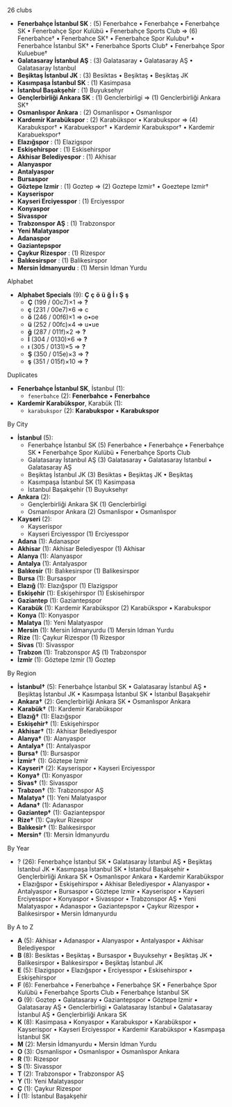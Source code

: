 26 clubs

- **Fenerbahçe İstanbul SK** : (5) Fenerbahce • Fenerbahçe • Fenerbahçe SK • Fenerbahçe Spor Kulübü • Fenerbahçe Sports Club => (6) Fenerbahce† • Fenerbahce SK† • Fenerbahce Spor Kulubu† • Fenerbahce İstanbul SK† • Fenerbahce Sports Club† • Fenerbahçe Spor Kuluebue†
- **Galatasaray İstanbul AŞ** : (3) Galatasaray • Galatasaray AŞ • Galatasaray Istanbul
- **Beşiktaş İstanbul JK** : (3) Besiktas • Beşiktaş • Beşiktaş JK
- **Kasımpaşa İstanbul SK** : (1) Kasimpasa
- **İstanbul Başakşehir** : (1) Buyuksehyr
- **Gençlerbirliği Ankara SK** : (1) Genclerbirligi => (1) Genclerbirliği Ankara SK†
- **Osmanlıspor Ankara** : (2) Osmanlispor • Osmanlıspor
- **Kardemir Karabükspor** : (2) Karabükspor • Karabukspor => (4) Karabukspor† • Karabuekspor† • Kardemir Karabukspor† • Kardemir Karabuekspor†
- **Elazığspor** : (1) Elazigspor
- **Eskişehirspor** : (1) Eskisehirspor
- **Akhisar Belediyespor** : (1) Akhisar
- **Alanyaspor**
- **Antalyaspor**
- **Bursaspor**
- **Göztepe Izmir** : (1) Goztep => (2) Goztepe Izmir† • Goeztepe Izmir†
- **Kayserispor**
- **Kayseri Erciyesspor** : (1) Erciyesspor
- **Konyaspor**
- **Sivasspor**
- **Trabzonspor AŞ** : (1) Trabzonspor
- **Yeni Malatyaspor**
- **Adanaspor**
- **Gaziantepspor**
- **Çaykur Rizespor** : (1) Rizespor
- **Balıkesirspor** : (1) Balikesirspor
- **Mersin İdmanyurdu** : (1) Mersin Idman Yurdu




Alphabet

- **Alphabet Specials** (9):  **Ç**  **ç**  **ö**  **ü**  **ğ**  **İ**  **ı**  **Ş**  **ş** 
  - **Ç** (199 / 00c7)×1 => **?**
  - **ç** (231 / 00e7)×6 => c
  - **ö** (246 / 00f6)×1 => o•oe
  - **ü** (252 / 00fc)×4 => u•ue
  - **ğ** (287 / 011f)×2 => **?**
  - **İ** (304 / 0130)×6 => **?**
  - **ı** (305 / 0131)×5 => **?**
  - **Ş** (350 / 015e)×3 => **?**
  - **ş** (351 / 015f)×10 => **?**




Duplicates

- **Fenerbahçe İstanbul SK**, İstanbul (1):
  - `fenerbahce` (2): **Fenerbahce** • **Fenerbahce**
- **Kardemir Karabükspor**, Karabük (1):
  - `karabukspor` (2): **Karabukspor** • **Karabukspor**




By City

- **İstanbul** (5): 
  - Fenerbahçe İstanbul SK  (5) Fenerbahce • Fenerbahçe • Fenerbahçe SK • Fenerbahçe Spor Kulübü • Fenerbahçe Sports Club
  - Galatasaray İstanbul AŞ  (3) Galatasaray • Galatasaray Istanbul • Galatasaray AŞ
  - Beşiktaş İstanbul JK  (3) Besiktas • Beşiktaş JK • Beşiktaş
  - Kasımpaşa İstanbul SK  (1) Kasimpasa
  - İstanbul Başakşehir  (1) Buyuksehyr
- **Ankara** (2): 
  - Gençlerbirliği Ankara SK  (1) Genclerbirligi
  - Osmanlıspor Ankara  (2) Osmanlispor • Osmanlıspor
- **Kayseri** (2): 
  - Kayserispor 
  - Kayseri Erciyesspor  (1) Erciyesspor
- **Adana** (1): Adanaspor 
- **Akhisar** (1): Akhisar Belediyespor  (1) Akhisar
- **Alanya** (1): Alanyaspor 
- **Antalya** (1): Antalyaspor 
- **Balıkesir** (1): Balıkesirspor  (1) Balikesirspor
- **Bursa** (1): Bursaspor 
- **Elazığ** (1): Elazığspor  (1) Elazigspor
- **Eskişehir** (1): Eskişehirspor  (1) Eskisehirspor
- **Gaziantep** (1): Gaziantepspor 
- **Karabük** (1): Kardemir Karabükspor  (2) Karabükspor • Karabukspor
- **Konya** (1): Konyaspor 
- **Malatya** (1): Yeni Malatyaspor 
- **Mersin** (1): Mersin İdmanyurdu  (1) Mersin Idman Yurdu
- **Rize** (1): Çaykur Rizespor  (1) Rizespor
- **Sivas** (1): Sivasspor 
- **Trabzon** (1): Trabzonspor AŞ  (1) Trabzonspor
- **İzmir** (1): Göztepe Izmir  (1) Goztep




By Region

- **İstanbul†** (5):   Fenerbahçe İstanbul SK • Galatasaray İstanbul AŞ • Beşiktaş İstanbul JK • Kasımpaşa İstanbul SK • İstanbul Başakşehir
- **Ankara†** (2):   Gençlerbirliği Ankara SK • Osmanlıspor Ankara
- **Karabük†** (1):   Kardemir Karabükspor
- **Elazığ†** (1):   Elazığspor
- **Eskişehir†** (1):   Eskişehirspor
- **Akhisar†** (1):   Akhisar Belediyespor
- **Alanya†** (1):   Alanyaspor
- **Antalya†** (1):   Antalyaspor
- **Bursa†** (1):   Bursaspor
- **İzmir†** (1):   Göztepe Izmir
- **Kayseri†** (2):   Kayserispor • Kayseri Erciyesspor
- **Konya†** (1):   Konyaspor
- **Sivas†** (1):   Sivasspor
- **Trabzon†** (1):   Trabzonspor AŞ
- **Malatya†** (1):   Yeni Malatyaspor
- **Adana†** (1):   Adanaspor
- **Gaziantep†** (1):   Gaziantepspor
- **Rize†** (1):   Çaykur Rizespor
- **Balıkesir†** (1):   Balıkesirspor
- **Mersin†** (1):   Mersin İdmanyurdu




By Year

- ? (26):   Fenerbahçe İstanbul SK • Galatasaray İstanbul AŞ • Beşiktaş İstanbul JK • Kasımpaşa İstanbul SK • İstanbul Başakşehir • Gençlerbirliği Ankara SK • Osmanlıspor Ankara • Kardemir Karabükspor • Elazığspor • Eskişehirspor • Akhisar Belediyespor • Alanyaspor • Antalyaspor • Bursaspor • Göztepe Izmir • Kayserispor • Kayseri Erciyesspor • Konyaspor • Sivasspor • Trabzonspor AŞ • Yeni Malatyaspor • Adanaspor • Gaziantepspor • Çaykur Rizespor • Balıkesirspor • Mersin İdmanyurdu






By A to Z

- **A** (5): Akhisar • Adanaspor • Alanyaspor • Antalyaspor • Akhisar Belediyespor
- **B** (8): Besiktas • Beşiktaş • Bursaspor • Buyuksehyr • Beşiktaş JK • Balikesirspor • Balıkesirspor • Beşiktaş İstanbul JK
- **E** (5): Elazigspor • Elazığspor • Erciyesspor • Eskisehirspor • Eskişehirspor
- **F** (6): Fenerbahce • Fenerbahçe • Fenerbahçe SK • Fenerbahçe Spor Kulübü • Fenerbahçe Sports Club • Fenerbahçe İstanbul SK
- **G** (9): Goztep • Galatasaray • Gaziantepspor • Göztepe Izmir • Galatasaray AŞ • Genclerbirligi • Galatasaray Istanbul • Galatasaray İstanbul AŞ • Gençlerbirliği Ankara SK
- **K** (8): Kasimpasa • Konyaspor • Karabukspor • Karabükspor • Kayserispor • Kayseri Erciyesspor • Kardemir Karabükspor • Kasımpaşa İstanbul SK
- **M** (2): Mersin İdmanyurdu • Mersin Idman Yurdu
- **O** (3): Osmanlispor • Osmanlıspor • Osmanlıspor Ankara
- **R** (1): Rizespor
- **S** (1): Sivasspor
- **T** (2): Trabzonspor • Trabzonspor AŞ
- **Y** (1): Yeni Malatyaspor
- **Ç** (1): Çaykur Rizespor
- **İ** (1): İstanbul Başakşehir




